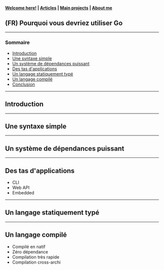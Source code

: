 #### [Welcome here!](https://vpenando.github.io) | [Articles](https://vpenando.github.io/articles.html) | [Main projects](https://vpenando.github.io/projects.html) | [About me](https://vpenando.github.io/about.html)

## (FR) Pourquoi vous devriez utiliser Go

---

### Sommaire
* [Introduction](#introduction)
* [Une syntaxe simple](#syntax)
* [Un système de dépendances puissant](#dependencies)
* [Des tas d'applications](#applications)
* [Un langage statiquement typé](#typed-lang)
* [Un langage compilé](#compiled-lang)
* [Conclusion](#conclusion)

---

## <a name="introduction">Introduction</a>

---

## <a name="syntax">Une syntaxe simple</a>

---

## <a name="dependencies">Un système de dépendances puissant</a>

---

## <a name="applications">Des tas d'applications</a>

- CLI
- Web API
- Embedded

---

## <a name="typed-lang">Un langage statiquement typé</a>

---

## <a name="compiled-lang">Un langage compilé</a>

- Compilé en natif
- Zéro dépendance
- Compilation très rapide
- Compilation cross-archi
